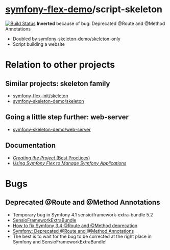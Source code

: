 # [symfony-flex-demo](https://symfony-flex-demo.github.io)/script-skeleton

[![Build Status](https://travis-ci.org/symfony-flex-demo/script-skeleton.svg?branch=master)](https://travis-ci.org/symfony-flex-demo/script-skeleton) **Inverted** because of bug: Deprecated @Route and @Method Annotations

* Doubled by [symfony-skeleton-demo/skeleton-only](https://github.com/symfony-skeleton-demo/skeleton-only)
* Script building a website

# Relation to other projects
## Similar projects: skeleton family
* [symfony-flex-init/skeleton](https://github.com/symfony-flex-init/skeleton)
* [symfony-skeleton-demo/skeleton](https://github.com/symfony-skeleton-demo/skeleton)

## Going a little step further: web-server
* [symfony-skeleton-demo/web-server](https://github.com/symfony-skeleton-demo/web-server)

## Documentation
* [*Creating the Project* (Best Proctices)](https://symfony.com/doc/current/best_practices/creating-the-project.html)
* [*Using Symfony Flex to Manage Symfony Applications*](https://symfony.com/doc/current/setup/flex.html)

# Bugs
## Deprecated @Route and @Method Annotations
* Temporary bug in Symfony 4.1 sensio/framework-extra-bundle 5.2
* [SensioFrameworkExtraBundle](http://symfony.com/doc/current/bundles/SensioFrameworkExtraBundle)
* [How to fix Symfony 3.4 @Route and @Method deprecation](https://stackoverflow.com/questions/51171934/how-to-fix-symfony-3-4-route-and-method-deprecation)
* [Symfony: Deprecated @Route and @Method Annotations](https://medium.com/@nebkam/symfony-deprecated-route-and-method-annotations-4d5e1d34556a)
* The best is to wait for the bug to be corrected at the right place in Symfony and SensioFrameworkExtraBundle!
